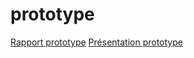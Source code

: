 # prototype
[Rapport prototype](https://labs-web.github.io/prototype/)
[Présentation prototype](https://labs-web.github.io/prototype/presentation.html#/)
